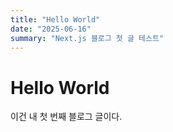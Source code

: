 ```yaml
---
title: "Hello World"
date: "2025-06-16"
summary: "Next.js 블로그 첫 글 테스트"
---
```


# Hello World

이건 내 첫 번째 블로그 글이다.
